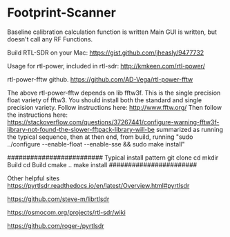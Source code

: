 # Footprint-Scanner

Baseline calibration calculation function is written
Main GUI is written, but doesn't call any RF Functions.


Build RTL-SDR on your Mac: https://gist.github.com/jheasly/9477732

Usage for rtl-power, included in rtl-sdr:
http://kmkeen.com/rtl-power/

rtl-power-fftw github.
https://github.com/AD-Vega/rtl-power-fftw

The above rtl-power-fftw depends on lib fftw3f. This is the single precision float variety of fftw3. You should install both the standard and single precision variety. Follow instructions here: http://www.fftw.org/
Then follow the instructions here: https://stackoverflow.com/questions/37267441/configure-warning-fftw3f-library-not-found-the-slower-fftpack-library-will-be
summarized as running the typical sequence, then at then end, from build, running "sudo ../configure --enable-float --enable-sse && sudo make install"

#########################
Typical install pattern
git clone <repo>
cd <repo>
mkdir Build
cd Build
cmake ..
make install
#######################

Other helpful sites
https://pyrtlsdr.readthedocs.io/en/latest/Overview.html#pyrtlsdr

https://github.com/steve-m/librtlsdr

https://osmocom.org/projects/rtl-sdr/wiki

https://github.com/roger-/pyrtlsdr
